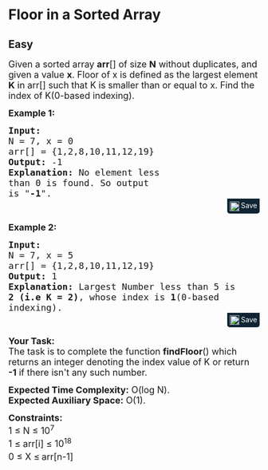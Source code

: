 # Floor in a Sorted Array
## Easy
<div class="problems_problem_content__Xm_eO"><p><span style="font-size:18px">Given a sorted array <strong>arr</strong>[] of size <strong>N</strong> without duplicates, and given a value <strong>x</strong>. Floor of x is defined as the largest element <strong>K</strong> in arr[] such that K is smaller than or equal to x.&nbsp;Find the index of K(0-based indexing).</span></p>

<p><span style="font-size:18px"><strong>Example 1:</strong></span></p>

<pre style="margin-bottom: 0px;"><span style="font-size:18px"><strong>Input:
</strong>N = 7, x = 0 
arr[] = {1,2,8,10,11,12,19}
<strong>Output: </strong>-1<strong>
Explanation: </strong>No element less 
than 0 is found. So output 
is "<strong>-1</strong>".</span></pre><div class="saveCodeBtnTag" style="text-align:right; margin-bottom:17px;"><span class="saveCodeBtnSpan saveCodeBtnTag" style="background:#0f2533; padding: 5px; border-radius: 0 0 5px 5px;  display: inline-block;" onmouseover="this.style=`background:#797979;;padding: 5px; border-radius: 0 0 5px 5px;  display: inline-block;`" ;="" onmouseout="this.style=`background:#0f2533; padding: 5px; border-radius: 0 0 5px 5px;  display: inline-block;`;"><a src="?&amp;url=https://practice.geeksforgeeks.org/problems/floor-in-a-sorted-array-1587115620/1?track=DSASP-Searching&amp;%3BbatchId=154&amp;utm_source=youtube&amp;utm_medium=collab_striver_ytdescription&amp;utm_campaign=floor-in-a-sorted-array&amp;title=Floor%20in%20a%20Sorted%20Array%20%7C%20Practice%20%7C%20GeeksforGeeks&amp;hashtags=&amp;code=Input%3A%0AN%20%3D%207%2C%20x%20%3D%200%20%0Aarr%5B%5D%20%3D%20%7B1%2C2%2C8%2C10%2C11%2C12%2C19%7D%0AOutput%3A%20-1%0AExplanation%3A%20No%20element%20less%20%0Athan%200%20is%20found.%20So%20output%20%0Ais%20%22-1%22." class="saveCodeBtn saveCodeBtnTag" style="color: white; text-decoration: none; text-shadow: none; background-color: transparent;"><img src="chrome-extension://annlhfjgbkfmbbejkbdpgbmpbcjnehbb/images/saveicon.png" style="margin:0; display: inline-block; vertical-align: middle; height: 19px; width: 19px;background: #ffffff00; border: none;" class="saveCodeBtnTag"> Save</a><a></a></span></div>

<p><span style="font-size:18px"><strong>Example 2:</strong></span></p>

<pre style="margin-bottom: 0px;"><span style="font-size:18px"><strong>Input:
</strong>N = 7, x = 5 
arr[] = {1,2,8,10,11,12,19}
<strong>Output: </strong>1<strong>
Explanation: </strong>Largest Number less than 5 is
<strong>2 (i.e K = 2)</strong>, whose index is <strong>1</strong>(0-based 
indexing).</span>
</pre><div class="saveCodeBtnTag" style="text-align:right; margin-bottom:17px;"><span class="saveCodeBtnSpan saveCodeBtnTag" style="background:#0f2533; padding: 5px; border-radius: 0 0 5px 5px;  display: inline-block;" onmouseover="this.style=`background:#797979;;padding: 5px; border-radius: 0 0 5px 5px;  display: inline-block;`" ;="" onmouseout="this.style=`background:#0f2533; padding: 5px; border-radius: 0 0 5px 5px;  display: inline-block;`;"><a src="?&amp;url=https://practice.geeksforgeeks.org/problems/floor-in-a-sorted-array-1587115620/1?track=DSASP-Searching&amp;%3BbatchId=154&amp;utm_source=youtube&amp;utm_medium=collab_striver_ytdescription&amp;utm_campaign=floor-in-a-sorted-array&amp;title=Floor%20in%20a%20Sorted%20Array%20%7C%20Practice%20%7C%20GeeksforGeeks&amp;hashtags=&amp;code=Input%3A%0AN%20%3D%207%2C%20x%20%3D%205%20%0Aarr%5B%5D%20%3D%20%7B1%2C2%2C8%2C10%2C11%2C12%2C19%7D%0AOutput%3A%201%0AExplanation%3A%20Largest%20Number%20less%20than%205%20is%0A2%20(i.e%20K%20%3D%202)%2C%20whose%20index%20is%201(0-based%20%0Aindexing).%0A" class="saveCodeBtn saveCodeBtnTag" style="color: white; text-decoration: none; text-shadow: none; background-color: transparent;"><img src="chrome-extension://annlhfjgbkfmbbejkbdpgbmpbcjnehbb/images/saveicon.png" style="margin:0; display: inline-block; vertical-align: middle; height: 19px; width: 19px;background: #ffffff00; border: none;" class="saveCodeBtnTag"> Save</a><a></a></span></div>

<p><span style="font-size:18px"><strong>Your&nbsp;Task:</strong><br>
The task is to complete the function <strong>findFloor</strong>() which returns an&nbsp;integer denoting the index value of K&nbsp;or return <strong>-1</strong> if there isn't any such number.</span></p>

<p><span style="font-size:18px"><strong>Expected Time Complexity:</strong>&nbsp;O(log N).<br>
<strong>Expected Auxiliary Space:</strong>&nbsp;O(1).</span></p>

<p><span style="font-size:18px"><strong>Constraints:</strong><br>
1 ≤ N ≤ 10<sup>7</sup><br>
1 ≤ arr[i] ≤ 10<sup>18</sup><br>
0 ≤ X&nbsp;≤<sup> </sup>arr[n-1]</span></p>
</div>